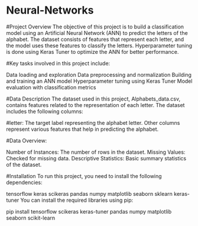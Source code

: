 # Neural-Networks

#Project Overview The objective of this project is to build a classification model using an Artificial Neural Network (ANN) to predict the letters of the alphabet. The dataset consists of features that represent each letter, and the model uses these features to classify the letters. Hyperparameter tuning is done using Keras Tuner to optimize the ANN for better performance.

#Key tasks involved in this project include:

Data loading and exploration Data preprocessing and normalization Building and training an ANN model Hyperparameter tuning using Keras Tuner Model evaluation with classification metrics

#Data Description The dataset used in this project, Alphabets_data.csv, contains features related to the representation of each letter. The dataset includes the following columns:

#letter: The target label representing the alphabet letter. Other columns represent various features that help in predicting the alphabet.

#Data Overview:

Number of Instances: The number of rows in the dataset. Missing Values: Checked for missing data. Descriptive Statistics: Basic summary statistics of the dataset.

#Installation To run this project, you need to install the following dependencies:

tensorflow keras scikeras pandas numpy matplotlib seaborn sklearn keras-tuner You can install the required libraries using pip:

pip install tensorflow scikeras keras-tuner pandas numpy matplotlib seaborn scikit-learn
